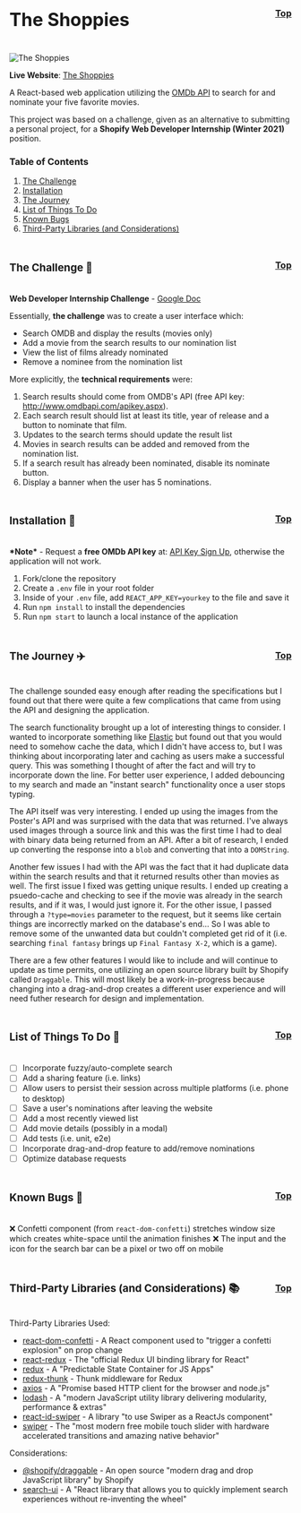 # <div style="font-size: 1rem; display: flex; justify-content: space-between; align-items: center"><h1 name="top">The Shoppies</h1><p>[Top](#top)</p></div>

<img src="https://i.imgur.com/XbwbhcD.png" alt="The Shoppies">

**Live Website**: [The Shoppies](https://shoppies-nominations.netlify.app/)

A React-based web application utilizing the [OMDb API](http://www.omdbapi.com/) to search for and nominate your five favorite movies.

This project was based on a challenge, given as an alternative to submitting a personal project, for a **Shopify Web Developer Internship (Winter 2021)** position.

### Table of Contents

1. [The Challenge](#challenge)
2. [Installation](#installation)
3. [The Journey](#journey)
4. [List of Things To Do](#todo)
5. [Known Bugs](#bugs)
6. [Third-Party Libraries (and Considerations)](#libraries)

### <div style="font-size: 1rem; display: flex; justify-content: space-between; align-items: center"><h3 name="challenge">The Challenge :movie_camera:</h3><p>[Top](#top)</p></div>

**Web Developer Internship Challenge** - [Google Doc](https://docs.google.com/document/d/1AZO0BZwn1Aogj4f3PDNe1mhq8pKsXZxtrG--EIbP_-w/edit#heading=h.31w9woubunro)

Essentially, **the challenge** was to create a user interface which:

- Search OMDB and display the results (movies only)
- Add a movie from the search results to our nomination list
- View the list of films already nominated
- Remove a nominee from the nomination list

More explicitly, the **technical requirements** were:

1. Search results should come from OMDB's API (free API key: http://www.omdbapi.com/apikey.aspx).
2. Each search result should list at least its title, year of release and a button to nominate that film.
3. Updates to the search terms should update the result list
4. Movies in search results can be added and removed from the nomination list.
5. If a search result has already been nominated, disable its nominate button.
6. Display a banner when the user has 5 nominations.

### <div style="font-size: 1rem; display: flex; justify-content: space-between; align-items: center"><h3 name="installation">Installation :floppy_disk:</h3><p>[Top](#top)</p></div>

**\*Note\*** - Request a **free OMDb API key** at: [API Key Sign Up](http://www.omdbapi.com/apikey.aspx), otherwise the application will not work.

1. Fork/clone the repository
2. Create a `.env` file in your root folder
3. Inside of your `.env` file, add `REACT_APP_KEY=yourkey` to the file and save it
4. Run `npm install` to install the dependencies
5. Run `npm start` to launch a local instance of the application

### <div style="font-size: 1rem; display: flex; justify-content: space-between; align-items: center"><h3 name="journey">The Journey :airplane:</h3><p>[Top](#top)</p></div>

The challenge sounded easy enough after reading the specifications but I found out that there were quite a few complications that came from using the API and designing the application.

The search functionality brought up a lot of interesting things to consider. I wanted to incorporate something like [Elastic](https://www.elastic.co/) but found out that you would need to somehow cache the data, which I didn't have access to, but I was thinking about incorporating later and caching as users make a successful query. This was something I thought of after the fact and will try to incorporate down the line. For better user experience, I added debouncing to my search and made an "instant search" functionality once a user stops typing.

The API itself was very interesting. I ended up using the images from the Poster's API and was surprised with the data that was returned. I've always used images through a source link and this was the first time I had to deal with binary data being returned from an API. After a bit of research, I ended up converting the response into a `blob` and converting that into a `DOMString`.

Another few issues I had with the API was the fact that it had duplicate data within the search results and that it returned results other than movies as well. The first issue I fixed was getting unique results. I ended up creating a psuedo-cache and checking to see if the movie was already in the search results, and if it was, I would just ignore it. For the other issue, I passed through a `?type=movies` parameter to the request, but it seems like certain things are incorrectly marked on the database's end... So I was able to remove some of the unwanted data but couldn't completed get rid of it (i.e. searching `final fantasy` brings up `Final Fantasy X-2`, which is a game).

There are a few other features I would like to include and will continue to update as time permits, one utilizing an open source library built by Shopify called `Draggable`. This will most likely be a work-in-progress because changing into a drag-and-drop creates a different user experience and will need futher research for design and implementation.

### <div style="font-size: 1rem; display: flex; justify-content: space-between; align-items: center"><h3 name="todo">List of Things To Do :memo:</h3><p>[Top](#top)</p></div>

- [ ] Incorporate fuzzy/auto-complete search
- [ ] Add a sharing feature (i.e. links)
- [ ] Allow users to persist their session across multiple platforms (i.e. phone to desktop)
- [ ] Save a user's nominations after leaving the website
- [ ] Add a most recently viewed list
- [ ] Add movie details (possibly in a modal)
- [ ] Add tests (i.e. unit, e2e)
- [ ] Incorporate drag-and-drop feature to add/remove nominations
- [ ] Optimize database requests

### <div style="font-size: 1rem; display: flex; justify-content: space-between; align-items: center"><h3 name="bugs">Known Bugs :no_entry_sign:</h3><p>[Top](#top)</p></div>

:x: Confetti component (from `react-dom-confetti`) stretches window size which creates white-space until the animation finishes
:x: The input and the icon for the search bar can be a pixel or two off on mobile

### <div style="font-size: 1rem; display: flex; justify-content: space-between; align-items: center"><h3 name="libraries">Third-Party Libraries (and Considerations) :books:</h3><p>[Top](#top)</p></div>

Third-Party Libraries Used:

- [react-dom-confetti](https://www.npmjs.com/package/react-dom-confetti) - A React component used to "trigger a confetti explosion" on prop change
- [react-redux](https://react-redux.js.org/) - The "official Redux UI binding library for React"
- [redux](https://redux.js.org/) - A "Predictable State Container for JS Apps"
- [redux-thunk](https://www.npmjs.com/package/redux-thunk) - Thunk middleware for Redux
- [axios](https://www.npmjs.com/package/axios) - A "Promise based HTTP client for the browser and node.js"
- [lodash](https://lodash.com/) - A "modern JavaScript utility library delivering modularity, performance & extras"
- [react-id-swiper](https://react-id-swiper.ashernguyen.site/) - A library "to use Swiper as a ReactJs component"
- [swiper](https://swiperjs.com/) - The "most modern free mobile touch slider with hardware accelerated transitions and amazing native behavior"

Considerations:

- [@shopify/draggable](https://shopify.github.io/draggable/) - An open source "modern drag and drop JavaScript library" by Shopify
- [search-ui](https://github.com/elastic/search-ui) - A "React library that allows you to quickly implement search experiences without re-inventing the wheel"
